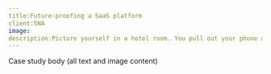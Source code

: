 ```yaml
---
title:Future-proofing a SaaS platform
client:SNA
image:
description:Picture yourself in a hotel room. You pull out your phone and attempt to connect to the internet. A portal comes up and after a few quick taps, you are connected. Seems simple enough right? Within those few simple taps there are dozens of moving parts all coming together to ensure you are connected to the internet as quickly and efficiently as possible. This is what Safety Net Access excels at.
---
```

Case study body (all text and image content)
